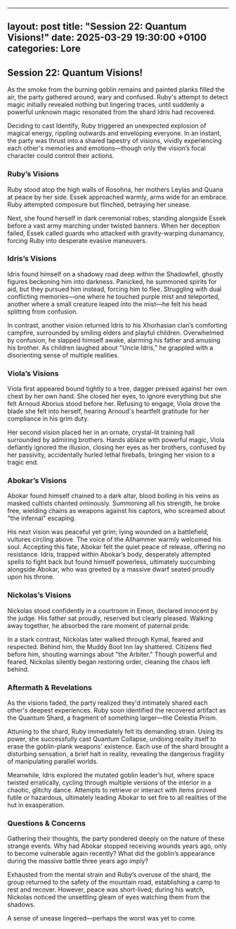 ---

layout: post
title: "Session 22: Quantum Visions!"
date: 2025-03-29 19:30:00 +0100
categories: Lore
----------------

## **Session 22: Quantum Visions!**

As the smoke from the burning goblin remains and painted planks filled the air, the party gathered around, wary and confused. Ruby's attempt to detect magic initially revealed nothing but lingering traces, until suddenly a powerful unknown magic resonated from the shard Idris had recovered.

Deciding to cast Identify, Ruby triggered an unexpected explosion of magical energy, rippling outwards and enveloping everyone. In an instant, the party was thrust into a shared tapestry of visions, vividly experiencing each other's memories and emotions—though only the vision’s focal character could control their actions.

### Ruby’s Visions

Ruby stood atop the high walls of Rosohna, her mothers Leylas and Quana at peace by her side. Essek approached warmly, arms wide for an embrace. Ruby attempted composure but flinched, betraying her unease.

Next, she found herself in dark ceremonial robes, standing alongside Essek before a vast army marching under twisted banners. When her deception failed, Essek called guards who attacked with gravity-warping dunamancy, forcing Ruby into desperate evasive maneuvers.

### Idris’s Visions

Idris found himself on a shadowy road deep within the Shadowfell, ghostly figures beckoning him into darkness. Panicked, he summoned spirits for aid, but they pursued him instead, forcing him to flee. Struggling with dual conflicting memories—one where he touched purple mist and teleported, another where a small creature leaped into the mist—he felt his head splitting from confusion.

In contrast, another vision returned Idris to his Xhorhasian clan’s comforting campfire, surrounded by smiling elders and playful children. Overwhelmed by confusion, he slapped himself awake, alarming his father and amusing his brother. As children laughed about "Uncle Idris," he grappled with a disorienting sense of multiple realities.

### Viola’s Visions

Viola first appeared bound tightly to a tree, dagger pressed against her own chest by her own hand. She closed her eyes, to ignore everything but she felt Arnoud Aborius stood before her. Refusing to engage, Viola drove the blade she felt into herself, hearing Arnoud's heartfelt gratitude for her compliance in his grim duty.

Her second vision placed her in an ornate, crystal-lit training hall surrounded by admiring brothers. Hands ablaze with powerful magic, Viola defiantly ignored the illusion, closing her eyes as her brothers, confused by her passivity, accidentally hurled lethal fireballs, bringing her vision to a tragic end.

### Abokar’s Visions

Abokar found himself chained to a dark altar, blood boiling in his veins as masked cultists chanted ominously. Summoning all his strength, he broke free, wielding chains as weapons against his captors, who screamed about "the infernal" escaping.

His next vision was peaceful yet grim; lying wounded on a battlefield, vultures circling above. The voice of the Allhammer warmly welcomed his soul. Accepting this fate, Abokar felt the quiet peace of release, offering no resistance. Idris, trapped within Abokar’s body, desperately attempted spells to fight back but found himself powerless, ultimately succumbing alongside Abokar, who was greeted by a massive dwarf seated proudly upon his throne.

### Nickolas’s Visions

Nickolas stood confidently in a courtroom in Emon, declared innocent by the judge. His father sat proudly, reserved but clearly pleased. Walking away together, he absorbed the rare moment of paternal pride.

In a stark contrast, Nickolas later walked through Kymal, feared and respected. Behind him, the Muddy Boot Inn lay shattered. Citizens fled before him, shouting warnings about "the Arbiter." Though powerful and feared, Nickolas silently began restoring order, cleaning the chaos left behind.

### Aftermath & Revelations

As the visions faded, the party realized they'd intimately shared each other's deepest experiences. Ruby soon identified the recovered artifact as the Quantum Shard, a fragment of something larger—the Celestia Prism.

Attuning to the shard, Ruby immediately felt its demanding strain. Using its power, she successfully cast Quantum Collapse, undoing reality itself to erase the goblin-plank weapons' existence. Each use of the shard brought a disturbing sensation, a brief halt in reality, revealing the dangerous fragility of manipulating parallel worlds.

Meanwhile, Idris explored the mutated goblin leader’s hut, where space twisted erratically, cycling through multiple versions of the interior in a chaotic, glitchy dance. Attempts to retrieve or interact with items proved futile or hazardous, ultimately leading Abokar to set fire to all realities of the hut in exasperation.

### Questions & Concerns

Gathering their thoughts, the party pondered deeply on the nature of these strange events. Why had Abokar stopped receiving wounds years ago, only to become vulnerable again recently? What did the goblin’s appearance during the massive battle three years ago imply?

Exhausted from the mental strain and Ruby’s overuse of the shard, the group returned to the safety of the mountain road, establishing a camp to rest and recover. However, peace was short-lived; during his watch, Nickolas noticed the unsettling gleam of eyes watching them from the shadows.

A sense of unease lingered—perhaps the worst was yet to come.
